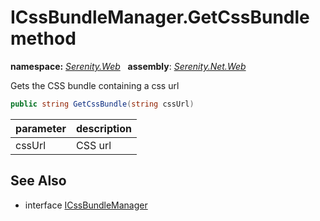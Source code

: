 # ICssBundleManager.GetCssBundle method
**namespace:** *[Serenity.Web](../../README.md#serenity.web-namespace)*   **assembly**: *[Serenity.Net.Web](../../README.md)*

Gets the CSS bundle containing a css url

```csharp
public string GetCssBundle(string cssUrl)
```

| parameter | description |
| --- | --- |
| cssUrl | CSS url |

## See Also

* interface [ICssBundleManager](../ICssBundleManager.md)